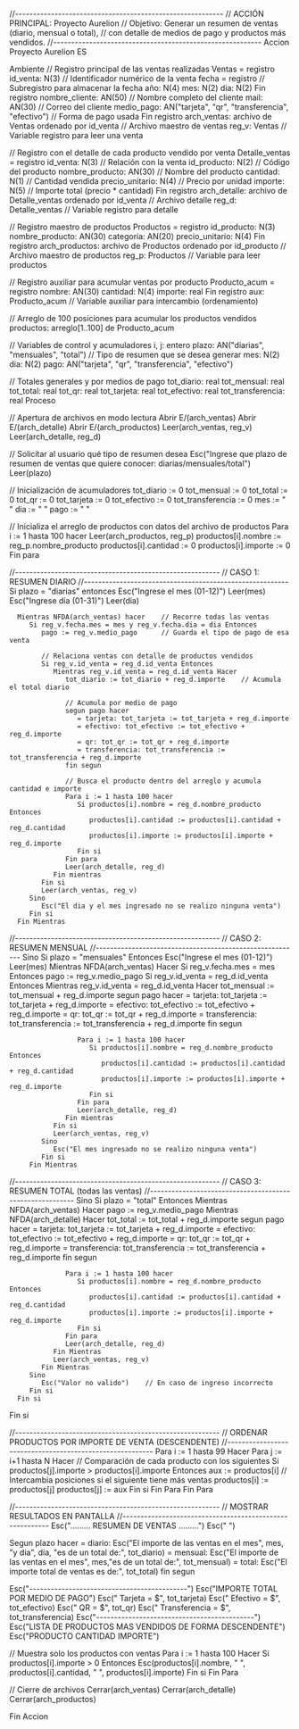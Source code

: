 //----------------------------------------------------------
// ACCIÓN PRINCIPAL: Proyecto Aurelion
// Objetivo: Generar un resumen de ventas (diario, mensual o total),
//            con detalle de medios de pago y productos más vendidos.
//----------------------------------------------------------
Accion Proyecto Aurelion ES

Ambiente
   // Registro principal de las ventas realizadas
   Ventas = registro
      id_venta: N(3)                          // Identificador numérico de la venta
      fecha = registro                        // Subregistro para almacenar la fecha
         año: N(4)
         mes: N(2)
         dia: N(2)
      Fin registro
      nombre_cliente: AN(50)                  // Nombre completo del cliente
      mail: AN(30)                            // Correo del cliente
      medio_pago: AN("tarjeta", "qr", "transferencia", "efectivo") // Forma de pago usada
   Fin registro
   arch_ventas: archivo de Ventas ordenado por id_venta   // Archivo maestro de ventas
   reg_v: Ventas                                          // Variable registro para leer una venta

   // Registro con el detalle de cada producto vendido por venta
   Detalle_ventas = registro
      id_venta: N(3)                         // Relación con la venta
      id_producto: N(2)                      // Código del producto
      nombre_producto: AN(30)                // Nombre del producto
      cantidad: N(1)                         // Cantidad vendida
      precio_unitario: N(4)                  // Precio por unidad
      importe: N(5)                          // Importe total (precio * cantidad)
   Fin registro
   arch_detalle: archivo de Detalle_ventas ordenado por id_venta  // Archivo detalle
   reg_d: Detalle_ventas                                        // Variable registro para detalle

   // Registro maestro de productos
   Productos = registro
      id_producto: N(3)
      nombre_producto: AN(30)
      categoria: AN(20)
      precio_unitario: N(4)
   Fin registro
   arch_productos: archivo de Productos ordenado por id_producto   // Archivo maestro de productos
   reg_p: Productos                                                // Variable para leer productos

   // Registro auxiliar para acumular ventas por producto
   Producto_acum = registro
      nombre: AN(30)
      cantidad: N(4)
      importe: real
   Fin registro
   aux: Producto_acum                         // Variable auxiliar para intercambio (ordenamiento)

   // Arreglo de 100 posiciones para acumular los productos vendidos
   productos: arreglo[1..100] de Producto_acum

   // Variables de control y acumuladores
   i, j: entero
   plazo: AN("diarias", "mensuales", "total") // Tipo de resumen que se desea generar
   mes: N(2)
   dia: N(2)
   pago: AN("tarjeta", "qr", "transferencia", "efectivo")

   // Totales generales y por medios de pago
   tot_diario: real
   tot_mensual: real
   tot_total: real
   tot_qr: real
   tot_tarjeta: real
   tot_efectivo: real
   tot_transferencia: real
Proceso 

   // Apertura de archivos en modo lectura
   Abrir E/(arch_ventas)
   Abrir E/(arch_detalle)
   Abrir E/(arch_productos)
   Leer(arch_ventas, reg_v)
   Leer(arch_detalle, reg_d)

   // Solicitar al usuario qué tipo de resumen desea
   Esc("Ingrese que plazo de resumen de ventas que quiere conocer: diarias/mensuales/total")
   Leer(plazo)

   // Inicialización de acumuladores
   tot_diario := 0
   tot_mensual := 0
   tot_total := 0
   tot_qr := 0
   tot_tarjeta := 0
   tot_efectivo := 0
   tot_transferencia := 0
   mes := " "
   dia := " "
   pago := " "

   // Inicializa el arreglo de productos con datos del archivo de productos
   Para i := 1 hasta 100 hacer
      Leer(arch_productos, reg_p)
      productos[i].nombre := reg_p.nombre_producto
      productos[i].cantidad := 0
      productos[i].importe := 0
   Fin para

   //---------------------------------------------------------
   // CASO 1: RESUMEN DIARIO
   //---------------------------------------------------------
   Si plazo = "diarias" entonces
      Esc("Ingrese el mes (01-12)")
      Leer(mes)
      Esc("Ingrese día (01-31)")
      Leer(dia)

      Mientras NFDA(arch_ventas) hacer    // Recorre todas las ventas
         Si reg_v.fecha.mes = mes y reg_v.fecha.dia = dia Entonces 
            pago := reg_v.medio_pago      // Guarda el tipo de pago de esa venta

            // Relaciona ventas con detalle de productos vendidos
            Si reg_v.id_venta = reg_d.id_venta Entonces
               Mientras reg_v.id_venta = reg_d.id_venta Hacer
                  tot_diario := tot_diario + reg_d.importe    // Acumula el total diario

                  // Acumula por medio de pago
                  segun pago hacer
                     = tarjeta: tot_tarjeta := tot_tarjeta + reg_d.importe
                     = efectivo: tot_efectivo := tot_efectivo + reg_d.importe
                     = qr: tot_qr := tot_qr + reg_d.importe
                     = transferencia: tot_transferencia := tot_transferencia + reg_d.importe
                  fin segun

                  // Busca el producto dentro del arreglo y acumula cantidad e importe
                  Para i := 1 hasta 100 hacer
                     Si productos[i].nombre = reg_d.nombre_producto Entonces
                        productos[i].cantidad := productos[i].cantidad + reg_d.cantidad
                        productos[i].importe := productos[i].importe + reg_d.importe
                     Fin si
                  Fin para
                  Leer(arch_detalle, reg_d)
               Fin mientras
            Fin si
            Leer(arch_ventas, reg_v)
         Sino
            Esc("El dia y el mes ingresado no se realizo ninguna venta")
         Fin si
      Fin Mientras

   //---------------------------------------------------------
   // CASO 2: RESUMEN MENSUAL
   //---------------------------------------------------------
   Sino
      Si plazo = "mensuales" Entonces
         Esc("Ingrese el mes (01-12)")
         Leer(mes)
         Mientras NFDA(arch_ventas) Hacer
            Si reg_v.fecha.mes = mes Entonces
               pago := reg_v.medio_pago
               Si reg_v.id_venta = reg_d.id_venta Entonces
                  Mientras reg_v.id_venta = reg_d.id_venta Hacer
                     tot_mensual := tot_mensual + reg_d.importe
                     segun pago hacer
                        = tarjeta: tot_tarjeta := tot_tarjeta + reg_d.importe
                        = efectivo: tot_efectivo := tot_efectivo + reg_d.importe
                        = qr: tot_qr := tot_qr + reg_d.importe
                        = transferencia: tot_transferencia := tot_transferencia + reg_d.importe
                     fin segun

                     Para i := 1 hasta 100 hacer
                        Si productos[i].nombre = reg_d.nombre_producto Entonces
                           productos[i].cantidad := productos[i].cantidad + reg_d.cantidad
                           productos[i].importe := productos[i].importe + reg_d.importe
                        Fin si
                     Fin para
                     Leer(arch_detalle, reg_d)
                  Fin mientras
               Fin si
               Leer(arch_ventas, reg_v)
            Sino
               Esc("El mes ingresado no se realizo ninguna venta")
            Fin si
         Fin Mientras

   //---------------------------------------------------------
   // CASO 3: RESUMEN TOTAL (todas las ventas)
   //---------------------------------------------------------
      Sino
         Si plazo = "total" Entonces
            Mientras NFDA(arch_ventas) Hacer
               pago := reg_v.medio_pago
               Mientras NFDA(arch_detalle) Hacer
                  tot_total := tot_total + reg_d.importe
                  segun pago hacer
                     = tarjeta: tot_tarjeta := tot_tarjeta + reg_d.importe
                     = efectivo: tot_efectivo := tot_efectivo + reg_d.importe
                     = qr: tot_qr := tot_qr + reg_d.importe
                     = transferencia: tot_transferencia := tot_transferencia + reg_d.importe
                  fin segun

                  Para i := 1 hasta 100 hacer
                     Si productos[i].nombre = reg_d.nombre_producto Entonces
                        productos[i].cantidad := productos[i].cantidad + reg_d.cantidad
                        productos[i].importe := productos[i].importe + reg_d.importe
                     Fin si
                  Fin para
                  Leer(arch_detalle, reg_d)
               Fin Mientras
               Leer(arch_ventas, reg_v)
            Fin Mientras
         Sino
            Esc("Valor no valido")    // En caso de ingreso incorrecto
         Fin si
      Fin si
   Fin si

   //---------------------------------------------------------
   // ORDENAR PRODUCTOS POR IMPORTE DE VENTA (DESCENDENTE)
   //---------------------------------------------------------
   Para i := 1 hasta 99 Hacer
      Para j := i+1 hasta N Hacer       // Comparación de cada producto con los siguientes
         Si productos[j].importe > productos[i].importe Entonces
            aux := productos[i]         // Intercambia posiciones si el siguiente tiene más ventas
            productos[i] := productos[j]
            productos[j] := aux
         Fin si
      Fin Para
   Fin Para

   //---------------------------------------------------------
   // MOSTRAR RESULTADOS EN PANTALLA
   //---------------------------------------------------------
   Esc("......... RESUMEN DE VENTAS .........")
   Esc(" ")

   Segun plazo hacer
      = diario: Esc("El importe de las ventas en el mes", mes, "y dia", dia, "es de un total de:", tot_diario)
      = mensual: Esc("El importe de las ventas en el mes", mes,"es de un total de:", tot_mensual)
      = total: Esc("El importe total de ventas es de:", tot_total)
   fin segun

   Esc("--------------------------------------------")
   Esc("IMPORTE TOTAL POR MEDIO DE PAGO")
   Esc("  Tarjeta = $", tot_tarjeta)
   Esc("  Efectivo = $", tot_efectivo)
   Esc("  QR = $", tot_qr)
   Esc("  Transferencia = $", tot_transferencia)
   Esc("--------------------------------------------")
   Esc("LISTA DE PRODUCTOS MAS VENDIDOS DE FORMA DESCENDENTE") 
   Esc("PRODUCTO   CANTIDAD   IMPORTE")

   // Muestra solo los productos con ventas
   Para i := 1 hasta 100 Hacer
      Si productos[i].importe > 0 Entonces
         Esc(productos[i].nombre, "     ", productos[i].cantidad, "     ", productos[i].importe)
      Fin si
   Fin Para

   // Cierre de archivos
   Cerrar(arch_ventas)
   Cerrar(arch_detalle)
   Cerrar(arch_productos)

Fin Accion
